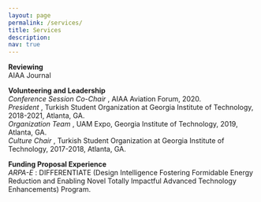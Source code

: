 ```yaml
---
layout: page
permalink: /services/
title: Services
description: 
nav: true
---
```


<b> Reviewing </b> <br/>
AIAA Journal


<b> Volunteering and Leadership </b> <br/>
<i> Conference Session Co-Chair </i>, AIAA Aviation Forum, 2020. <br/>
<i> President </i>, Turkish Student Organization at Georgia Institute of Technology, 2018-2021, Atlanta, GA. <br/>
<i> Organization Team </i>, UAM Expo, Georgia Institute of Technology, 2019, Atlanta, GA. <br/>
<i> Culture Chair </i>, Turkish Student Organization at Georgia Institute of Technology, 2017-2018, Atlanta, GA. 


<b> Funding Proposal Experience </b> <br/>
<i> ARPA-E </i>: DIFFERENTIATE (Design Intelligence Fostering Formidable Energy Reduction and Enabling Novel Totally Impactful Advanced Technology Enhancements) Program.




<!---
Materials for courses you taught. Replace this text with your description.

For now, this page is assumed to be a static description of your courses. You can convert it to a collection similar to `_projects/` so that you can have a dedicated page for each course.

Organize your courses by years, topics, or universities, however you like!--->
